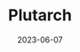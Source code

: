 ---
title: "Plutarch"
type: person
date: 2023-06-07
hashtag: plutarch
tags:
  - Greek
  - Roman
  - historian
  - philosopher
  - human being
  - dead at the moment
---